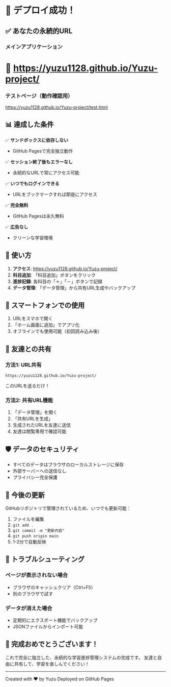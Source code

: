 # 🎊 デプロイ成功！

## ✅ あなたの永続的URL

### メインアプリケーション
# 🌟 https://yuzu1128.github.io/Yuzu-project/

### テストページ（動作確認用）
https://yuzu1128.github.io/Yuzu-project/test.html

## 📊 達成した条件

✅ **サンドボックスに依存しない**
- GitHub Pagesで完全独立動作

✅ **セッション終了後もエラーなし**
- 永続的なURLで常にアクセス可能

✅ **いつでもログインできる**
- URLをブックマークすれば即座にアクセス

✅ **完全無料**
- GitHub Pagesは永久無料

✅ **広告なし**
- クリーンな学習環境

## 🚀 使い方

1. **アクセス**: https://yuzu1128.github.io/Yuzu-project/
2. **科目追加**: 「科目追加」ボタンをクリック
3. **進捗記録**: 各科目の「＋」「－」ボタンで記録
4. **データ管理**: 「データ管理」から共有URL生成やバックアップ

## 📱 スマートフォンでの使用

1. URLをスマホで開く
2. 「ホーム画面に追加」でアプリ化
3. オフラインでも使用可能（初回読み込み後）

## 🔗 友達との共有

### 方法1: URL共有
```
https://yuzu1128.github.io/Yuzu-project/
```
このURLを送るだけ！

### 方法2: 共有URL機能
1. 「データ管理」を開く
2. 「共有URLを生成」
3. 生成されたURLを友達に送信
4. 友達は閲覧専用で確認可能

## 🛡️ データのセキュリティ

- すべてのデータはブラウザのローカルストレージに保存
- 外部サーバーへの送信なし
- プライバシー完全保護

## 📝 今後の更新

GitHubリポジトリで管理されているため、いつでも更新可能：
1. ファイルを編集
2. `git add .`
3. `git commit -m "更新内容"`
4. `git push origin main`
5. 1-2分で自動反映

## 🎯 トラブルシューティング

### ページが表示されない場合
- ブラウザのキャッシュクリア（Ctrl+F5）
- 別のブラウザで試す

### データが消えた場合
- 定期的にエクスポート機能でバックアップ
- JSONファイルからインポート可能

## 🙌 完成おめでとうございます！

これで完全に独立した、永続的な学習進捗管理システムの完成です。
友達と自由に共有して、学習を楽しんでください！

---
Created with ❤️ by Yuzu
Deployed on GitHub Pages